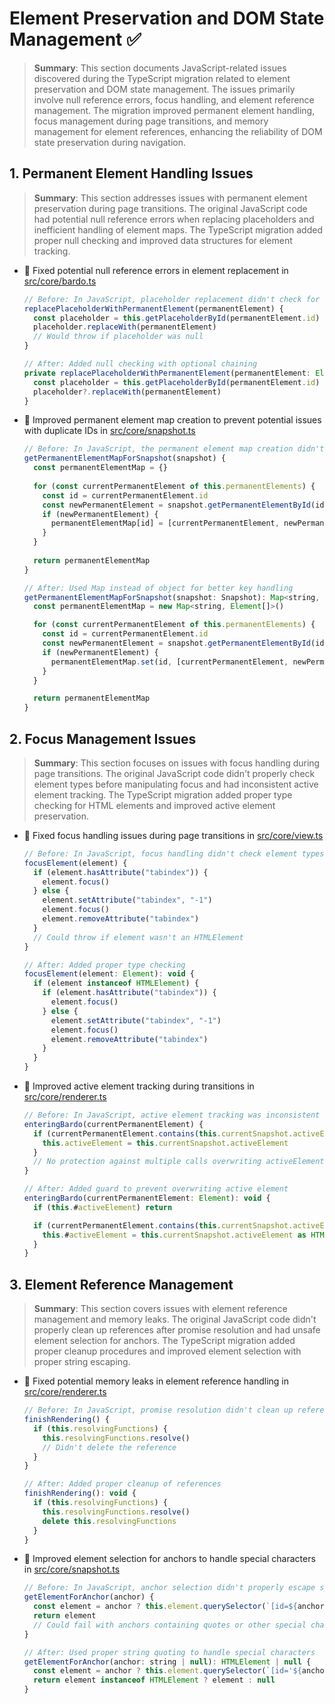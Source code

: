 # Element Preservation and DOM State Management ✅

> **Summary**: This section documents JavaScript-related issues discovered during the TypeScript migration related to element preservation and DOM state management. The issues primarily involve null reference errors, focus handling, and element reference management. The migration improved permanent element handling, focus management during page transitions, and memory management for element references, enhancing the reliability of DOM state preservation during navigation.

## 1. Permanent Element Handling Issues

> **Summary**: This section addresses issues with permanent element preservation during page transitions. The original JavaScript code had potential null reference errors when replacing placeholders and inefficient handling of element maps. The TypeScript migration added proper null checking and improved data structures for element tracking.

- 🐛 Fixed potential null reference errors in element replacement in [src/core/bardo.ts](src/core/bardo.ts)
  ```javascript
  // Before: In JavaScript, placeholder replacement didn't check for null
  replacePlaceholderWithPermanentElement(permanentElement) {
    const placeholder = this.getPlaceholderById(permanentElement.id)
    placeholder.replaceWith(permanentElement)
    // Would throw if placeholder was null
  }
  
  // After: Added null checking with optional chaining
  private replacePlaceholderWithPermanentElement(permanentElement: Element): void {
    const placeholder = this.getPlaceholderById(permanentElement.id)
    placeholder?.replaceWith(permanentElement)
  }
  ```

- 🔧 Improved permanent element map creation to prevent potential issues with duplicate IDs in [src/core/snapshot.ts](src/core/snapshot.ts)
  ```javascript
  // Before: In JavaScript, the permanent element map creation didn't handle edge cases
  getPermanentElementMapForSnapshot(snapshot) {
    const permanentElementMap = {}
    
    for (const currentPermanentElement of this.permanentElements) {
      const id = currentPermanentElement.id
      const newPermanentElement = snapshot.getPermanentElementById(id)
      if (newPermanentElement) {
        permanentElementMap[id] = [currentPermanentElement, newPermanentElement]
      }
    }
    
    return permanentElementMap
  }
  
  // After: Used Map instead of object for better key handling
  getPermanentElementMapForSnapshot(snapshot: Snapshot): Map<string, Element[]> {
    const permanentElementMap = new Map<string, Element[]>()

    for (const currentPermanentElement of this.permanentElements) {
      const id = currentPermanentElement.id
      const newPermanentElement = snapshot.getPermanentElementById(id)
      if (newPermanentElement) {
        permanentElementMap.set(id, [currentPermanentElement, newPermanentElement])
      }
    }

    return permanentElementMap
  }
  ```

## 2. Focus Management Issues

> **Summary**: This section focuses on issues with focus handling during page transitions. The original JavaScript code didn't properly check element types before manipulating focus and had inconsistent active element tracking. The TypeScript migration added proper type checking for HTML elements and improved active element preservation.

- 🐛 Fixed focus handling issues during page transitions in [src/core/view.ts](src/core/view.ts)
  ```javascript
  // Before: In JavaScript, focus handling didn't check element types
  focusElement(element) {
    if (element.hasAttribute("tabindex")) {
      element.focus()
    } else {
      element.setAttribute("tabindex", "-1")
      element.focus()
      element.removeAttribute("tabindex")
    }
    // Could throw if element wasn't an HTMLElement
  }
  
  // After: Added proper type checking
  focusElement(element: Element): void {
    if (element instanceof HTMLElement) {
      if (element.hasAttribute("tabindex")) {
        element.focus()
      } else {
        element.setAttribute("tabindex", "-1")
        element.focus()
        element.removeAttribute("tabindex")
      }
    }
  }
  ```

- 🔧 Improved active element tracking during transitions in [src/core/renderer.ts](src/core/renderer.ts)
  ```javascript
  // Before: In JavaScript, active element tracking was inconsistent
  enteringBardo(currentPermanentElement) {
    if (currentPermanentElement.contains(this.currentSnapshot.activeElement)) {
      this.activeElement = this.currentSnapshot.activeElement
    }
    // No protection against multiple calls overwriting activeElement
  }
  
  // After: Added guard to prevent overwriting active element
  enteringBardo(currentPermanentElement: Element): void {
    if (this.#activeElement) return

    if (currentPermanentElement.contains(this.currentSnapshot.activeElement)) {
      this.#activeElement = this.currentSnapshot.activeElement as HTMLElement
    }
  }
  ```

## 3. Element Reference Management

> **Summary**: This section covers issues with element reference management and memory leaks. The original JavaScript code didn't properly clean up references after promise resolution and had unsafe element selection for anchors. The TypeScript migration added proper cleanup procedures and improved element selection with proper string escaping.

- 🐛 Fixed potential memory leaks in element reference handling in [src/core/renderer.ts](src/core/renderer.ts)
  ```javascript
  // Before: In JavaScript, promise resolution didn't clean up references
  finishRendering() {
    if (this.resolvingFunctions) {
      this.resolvingFunctions.resolve()
      // Didn't delete the reference
    }
  }
  
  // After: Added proper cleanup of references
  finishRendering(): void {
    if (this.resolvingFunctions) {
      this.resolvingFunctions.resolve()
      delete this.resolvingFunctions
    }
  }
  ```

- 🔧 Improved element selection for anchors to handle special characters in [src/core/snapshot.ts](src/core/snapshot.ts)
  ```javascript
  // Before: In JavaScript, anchor selection didn't properly escape special characters
  getElementForAnchor(anchor) {
    const element = anchor ? this.element.querySelector(`[id=${anchor}], a[name=${anchor}]`) : null
    return element
    // Could fail with anchors containing quotes or other special characters
  }
  
  // After: Used proper string quoting to handle special characters
  getElementForAnchor(anchor: string | null): HTMLElement | null {
    const element = anchor ? this.element.querySelector(`[id='${anchor}'], a[name='${anchor}']`) : null
    return element instanceof HTMLElement ? element : null
  }
  ```
